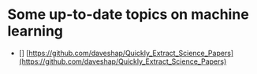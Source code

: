 # Some up-to-date topics on machine learning
- [] [https://github.com/daveshap/Quickly_Extract_Science_Papers](https://github.com/daveshap/Quickly_Extract_Science_Papers)
